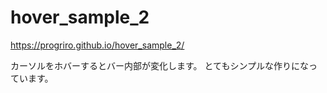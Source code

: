 # hover_sample_2
https://progriro.github.io/hover_sample_2/

カーソルをホバーするとバー内部が変化します。
とてもシンプルな作りになっています。
